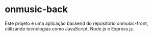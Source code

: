 # onmusic-back
Este projeto é uma aplicação backend do repositório onmusic-front, utilizando tecnologias como JavaScript, Node.js e Express.js.
